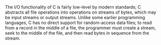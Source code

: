 The I/O functionality of C is fairly low-level by modern standards; C abstracts all file operations into operations on streams of bytes, which may be input streams or output streams. Unlike some earlier programming languages, C has no direct support for random-access data files; to read from a record in the middle of a file, the programmer must create a stream, seek to the middle of the file, and then read bytes in sequence from the stream.
